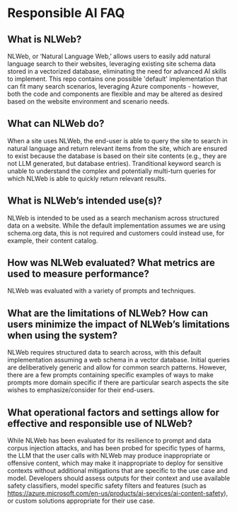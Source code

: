 # Responsible AI FAQ

## What is NLWeb?

NLWeb, or ‘Natural Language Web,’ allows users to easily add natural language search to their websites, leveraging existing site schema data stored in a vectorized database, eliminating the need for advanced AI skills to implement.  This repo contains one possible 'default' implementation that can fit many search scenarios, leveraging Azure components - however, both the code and components are flexible and may be altered as desired based on the website environment and scenario needs. 

## What can NLWeb do? 

When a site uses NLWeb, the end-user is able to query the site to search in natural language and return relevant items from the site, which are ensured to exist because the database is based on their site contents (e.g., they are not LLM generated, but database entries). Tranditional keyword search is unable to understand the complex and potentially multi-turn queries for which NLWeb is able to quickly return relevant results.

## What is NLWeb’s intended use(s)?

NLWeb is intended to be used as a search mechanism across structured data on a website.  While the default implementation assumes we are using schema.org data, this is not required and customers could instead use, for example, their content catalog.

## How was NLWeb evaluated? What metrics are used to measure performance?

NLWeb was evaluated with a variety of prompts and techniques.  <TO DO: add testing information>

## What are the limitations of NLWeb? How can users minimize the impact of NLWeb’s limitations when using the system?

NLWeb requires structured data to search across, with this default implementation assuming a web schema in a vector database.  Initial queries are deliberatively generic and allow for common search patterns.  However, there are a few prompts containing specific examples of ways to make prompts more domain specific if there are particular search aspects the site wishes to emphasize/consider for their end-users.  

## What operational factors and settings allow for effective and responsible use of NLWeb?

While NLWeb has been evaluated for its resilience to prompt and data corpus injection attacks, and has been probed for specific types of harms, the LLM that the user calls with NLWeb may produce inappropriate or offensive content, which may make it inappropriate to deploy for sensitive contexts without additional mitigations that are specific to the use case and model. Developers should assess outputs for their context and use available safety classifiers, model specific safety filters and features (such as https://azure.microsoft.com/en-us/products/ai-services/ai-content-safety), or custom solutions appropriate for their use case.

